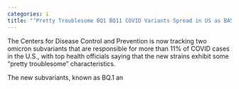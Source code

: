```yaml
---
categories: i
title: "‘Pretty Troublesome BQ1 BQ11 COVID Variants Spread in US as BA5 Cases Decrease"
---
```


The Centers for Disease Control and Prevention is now tracking two omicron subvariants that are responsible for more than 11% of COVID cases in the U.S., with top health officials saying that the new strains exhibit some “pretty troublesome” characteristics.



The new subvariants, known as BQ.1 an